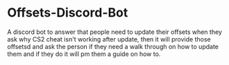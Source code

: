# Offsets-Discord-Bot
A discord bot to answer that people need to update their offsets when they ask why CS2 cheat isn't working after update, then it will provide those offsetsd and ask the person if they need a walk through on how to update them and if they do it will pm them a guide on how to.
